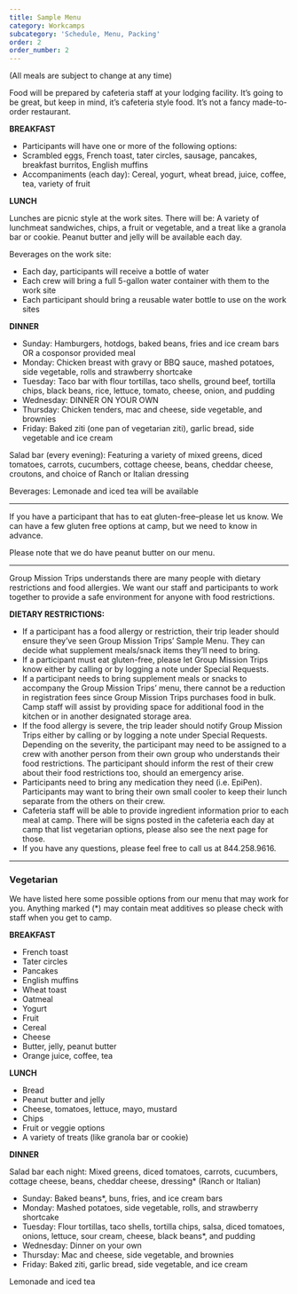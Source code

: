 ```yaml
---
title: Sample Menu
category: Workcamps
subcategory: 'Schedule, Menu, Packing'
order: 2
order_number: 2
---
```


(All meals are subject to change at any time)&nbsp;

Food will be prepared by cafeteria staff at your lodging facility. It’s going to be great, but keep in mind, it’s cafeteria style food. It’s not a fancy made-to-order restaurant.&nbsp;

**BREAKFAST&nbsp;**

* Participants will have one or more of the following options:&nbsp;
* Scrambled eggs, French toast, tater circles, sausage, pancakes, breakfast burritos, English muffins&nbsp;
* Accompaniments (each day): Cereal, yogurt, wheat bread, juice, coffee, tea, variety of fruit&nbsp;

**LUNCH&nbsp;**

Lunches are picnic style at the work sites. There will be: A variety of lunchmeat sandwiches, chips, a fruit or vegetable, and a treat like a granola bar or cookie. Peanut butter and jelly will be available each day.&nbsp;

Beverages on the work site:&nbsp;

* Each day, participants will receive a bottle of water&nbsp;
* Each crew will bring a full 5-gallon water container with them to the work site
* Each participant should bring a reusable water bottle to use on the work sites&nbsp;

**DINNER&nbsp;**

* Sunday: Hamburgers, hotdogs, baked beans, fries and ice cream bars OR a cosponsor provided meal&nbsp;
* Monday: Chicken breast with gravy or BBQ sauce, mashed potatoes, side vegetable, rolls and strawberry shortcake&nbsp;
* Tuesday: Taco bar with flour tortillas, taco shells, ground beef, tortilla chips, black beans, rice, lettuce, tomato, cheese, onion, and pudding&nbsp;
* Wednesday: DINNER ON YOUR OWN&nbsp;
* Thursday: Chicken tenders, mac and cheese, side vegetable, and brownies&nbsp;
* Friday: Baked ziti (one pan of vegetarian ziti), garlic bread, side vegetable and ice cream&nbsp;

Salad bar (every evening): Featuring a variety of mixed greens, diced tomatoes, carrots, cucumbers, cottage cheese, beans, cheddar cheese, croutons, and choice of Ranch or Italian dressing&nbsp;

Beverages: Lemonade and iced tea will be available&nbsp;

---

If you have a participant that has to eat gluten-free–please let us know. We can have a few gluten free options at camp, but we need to know in advance.

Please note that we do have peanut butter on our menu.&nbsp;

---

Group Mission Trips understands there are many people with dietary restrictions and food allergies. We want our staff and participants to work together to provide a safe environment for anyone with food restrictions.&nbsp;

**DIETARY RESTRICTIONS:**

* If a participant has a food allergy or restriction, their trip leader should ensure they’ve seen Group Mission Trips’ Sample Menu. They can decide what supplement meals/snack items they’ll need to bring.
* If a participant must eat gluten-free, please let Group Mission Trips know either by calling or by logging a note under Special Requests.
* If a participant needs to bring supplement meals or snacks to accompany the Group Mission Trips’ menu, there cannot be a reduction in registration fees since Group Mission Trips purchases food in bulk. Camp staff will assist by providing space for additional food in the kitchen or in another designated storage area.
* If the food allergy is severe, the trip leader should notify Group Mission Trips either by calling or by logging a note under Special Requests. Depending on the severity, the participant may need to be assigned to a crew with another person from their own group who understands their food restrictions. The participant should inform the rest of their crew about their food restrictions too, should an emergency arise.
* Participants need to bring any medication they need (i.e. EpiPen). Participants may want to bring their own small cooler to keep their lunch separate from the others on their crew.
* Cafeteria staff will be able to provide ingredient information prior to each meal at camp. There will be signs posted in the cafeteria each day at camp that list vegetarian options, please also see the next page for those.
* If you have any questions, please feel free to call us at 844.258.9616.&nbsp;

---

### **Vegetarian**

We have listed here some possible options from our menu that may work for you. Anything marked (\*) may contain meat additives so please check with staff when you get to camp.&nbsp;

**BREAKFAST&nbsp;**

* French toast&nbsp;
* Tater circles&nbsp;
* Pancakes&nbsp;
* English muffins&nbsp;
* Wheat toast&nbsp;
* Oatmeal&nbsp;
* Yogurt&nbsp;
* Fruit&nbsp;
* Cereal&nbsp;
* Cheese&nbsp;
* Butter, jelly, peanut butter&nbsp;
* Orange juice, coffee, tea&nbsp;

**LUNCH&nbsp;**

* Bread&nbsp;
* Peanut butter and jelly&nbsp;
* Cheese, tomatoes, lettuce, mayo, mustard&nbsp;
* Chips&nbsp;
* Fruit or veggie options&nbsp;
* A variety of treats (like granola bar or cookie)

**DINNER&nbsp;**

Salad bar each night: Mixed greens, diced tomatoes, carrots, cucumbers, cottage cheese, beans, cheddar cheese, dressing\* (Ranch or Italian)&nbsp;

* Sunday: Baked beans\*, buns, fries, and ice cream bars&nbsp;
* Monday: Mashed potatoes, side vegetable, rolls, and strawberry shortcake&nbsp;
* Tuesday: Flour tortillas, taco shells, tortilla chips, salsa, diced tomatoes, onions, lettuce, sour cream, cheese, black beans\*, and pudding&nbsp;
* Wednesday: Dinner on your own&nbsp;
* Thursday: Mac and cheese, side vegetable, and brownies&nbsp;
* Friday: Baked ziti, garlic bread, side vegetable, and ice cream&nbsp;

Lemonade and iced tea&nbsp;
